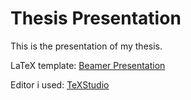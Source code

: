 # Thesis Presentation

This is the presentation of my thesis.

LaTeX template: [Beamer Presentation](http://www.latextemplates.com/template/beamer-presentation)

Editor i used: [TeXStudio](www.texstudio.org/)

